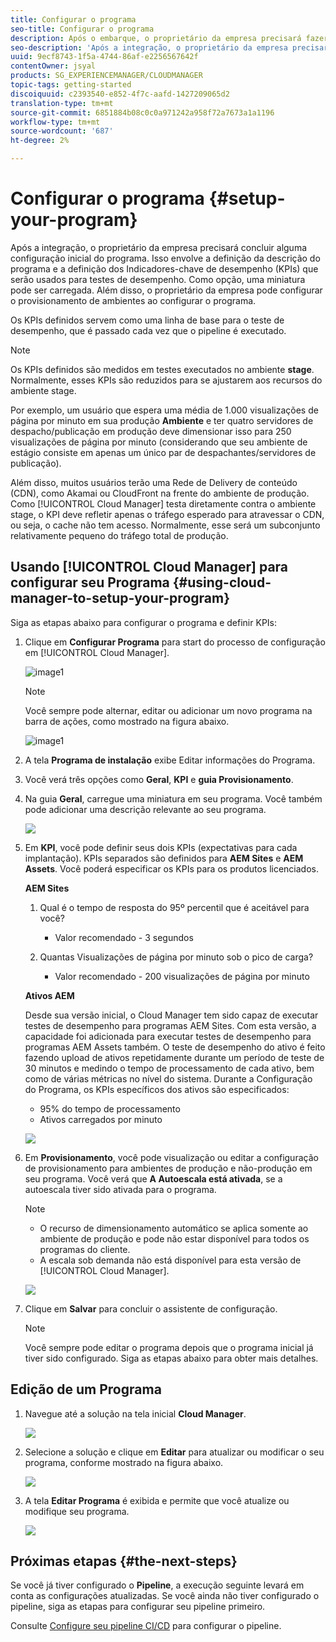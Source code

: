 ```yaml
---
title: Configurar o programa
seo-title: Configurar o programa
description: Após o embarque, o proprietário da empresa precisará fazer uma configuração inicial do programa.
seo-description: 'Após a integração, o proprietário da empresa precisará fazer uma configuração inicial do Adobe AEM Cloud Manager. Isso envolve definir a descrição do programa e definir os KPIs que serão usados para testes de desempenho. '
uuid: 9ecf8743-1f5a-4744-86af-e2256567642f
contentOwner: jsyal
products: SG_EXPERIENCEMANAGER/CLOUDMANAGER
topic-tags: getting-started
discoiquuid: c2393540-e852-4f7c-aafd-1427209065d2
translation-type: tm+mt
source-git-commit: 6851884b08c0c0a971242a958f72a7673a1a1196
workflow-type: tm+mt
source-wordcount: '687'
ht-degree: 2%

---
```



# Configurar o programa {#setup-your-program}

Após a integração, o proprietário da empresa precisará concluir alguma configuração inicial do programa. Isso envolve a definição da descrição do programa e a definição dos Indicadores-chave de desempenho (KPIs) que serão usados para testes de desempenho. Como opção, uma miniatura pode ser carregada. Além disso, o proprietário da empresa pode configurar o provisionamento de ambientes ao configurar o programa.

Os KPIs definidos servem como uma linha de base para o teste de desempenho, que é passado cada vez que o pipeline é executado.

>[!NOTE]
>
>Os KPIs definidos são medidos em testes executados no ambiente **stage**. Normalmente, esses KPIs são reduzidos para se ajustarem aos recursos do ambiente stage.
>
>Por exemplo, um usuário que espera uma média de 1.000 visualizações de página por minuto em sua produção **Ambiente** e ter quatro servidores de despacho/publicação em produção deve dimensionar isso para 250 visualizações de página por minuto (considerando que seu ambiente de estágio consiste em apenas um único par de despachantes/servidores de publicação).
>
>Além disso, muitos usuários terão uma Rede de Delivery de conteúdo (CDN), como Akamai ou CloudFront na frente do ambiente de produção. Como [!UICONTROL Cloud Manager] testa diretamente contra o ambiente stage, o KPI deve refletir apenas o tráfego esperado para atravessar o CDN, ou seja, o cache não tem acesso. Normalmente, esse será um subconjunto relativamente pequeno do tráfego total de produção.

## Usando [!UICONTROL Cloud Manager] para configurar seu Programa {#using-cloud-manager-to-setup-your-program}

Siga as etapas abaixo para configurar o programa e definir KPIs:

1. Clique em **Configurar Programa** para start do processo de configuração em [!UICONTROL Cloud Manager].

   ![image1](assets/set-up-program/setup1.png)

   >[!NOTE]
   > Você sempre pode alternar, editar ou adicionar um novo programa na barra de ações, como mostrado na figura abaixo.

   ![image1](assets/set-up-program/setup2.png)


1. A tela **Programa de instalação** exibe Editar informações do Programa.

1. Você verá três opções como **Geral**, **KPI** e **guia Provisionamento**.

1. Na guia **Geral**, carregue uma miniatura em seu programa. Você também pode adicionar uma descrição relevante ao seu programa.

   ![](assets/Setup_Program-General.png)

1. Em **KPI**, você pode definir seus dois KPIs (expectativas para cada implantação). KPIs separados são definidos para **AEM Sites** e **AEM Assets**. Você poderá especificar os KPIs para os produtos licenciados.

   **AEM Sites**

   1. Qual é o tempo de resposta do 95º percentil que é aceitável para você?

      * Valor recomendado - 3 segundos
   1. Quantas Visualizações de página por minuto sob o pico de carga?

      * Valor recomendado - 200 visualizações de página por minuto

   **Ativos AEM**

   Desde sua versão inicial, o Cloud Manager tem sido capaz de executar testes de desempenho para programas AEM Sites. Com esta versão, a capacidade foi adicionada para executar testes de desempenho para programas AEM Assets também. O teste de desempenho do ativo é feito fazendo upload de ativos repetidamente durante um período de teste de 30 minutos e medindo o tempo de processamento de cada ativo, bem como de várias métricas no nível do sistema.
Durante a Configuração do Programa, os KPIs específicos dos ativos são especificados:

   * 95% do tempo de processamento
   * Ativos carregados por minuto

   ![](assets/Setup_Program-KPIs.png)

1. Em **Provisionamento**, você pode visualização ou editar a configuração de provisionamento para ambientes de produção e não-produção em seu programa. Você verá que **A Autoescala está ativada**, se a autoescala tiver sido ativada para o programa.

   >[!NOTE]
   >
   >* O recurso de dimensionamento automático se aplica somente ao ambiente de produção e pode não estar disponível para todos os programas do cliente.
   >* A escala sob demanda não está disponível para esta versão de [!UICONTROL Cloud Manager].


   ![](assets/Setup_Program-Provisioning.png)

1. Clique em **Salvar** para concluir o assistente de configuração.

   >[!NOTE]
   >
   >Você sempre pode editar o programa depois que o programa inicial já tiver sido configurado. Siga as etapas abaixo para obter mais detalhes.

## Edição de um Programa

1. Navegue até a solução na tela inicial **Cloud Manager**.

   ![](assets/SetUpProgram5.png)

1. Selecione a solução e clique em **Editar** para atualizar ou modificar o seu programa, conforme mostrado na figura abaixo.

   ![](assets/SetUpProgram6.png)

1. A tela **Editar Programa** é exibida e permite que você atualize ou modifique seu programa.

   ![](assets/Editing_Program-screen3.png)

## Próximas etapas {#the-next-steps}

Se você já tiver configurado o **Pipeline**, a execução seguinte levará em conta as configurações atualizadas. Se você ainda não tiver configurado o pipeline, siga as etapas para configurar seu pipeline primeiro.

Consulte [Configure seu pipeline CI/CD](https://helpx.adobe.com/experience-manager/cloud-manager/using/configuring-pipeline.html) para configurar o pipeline.
